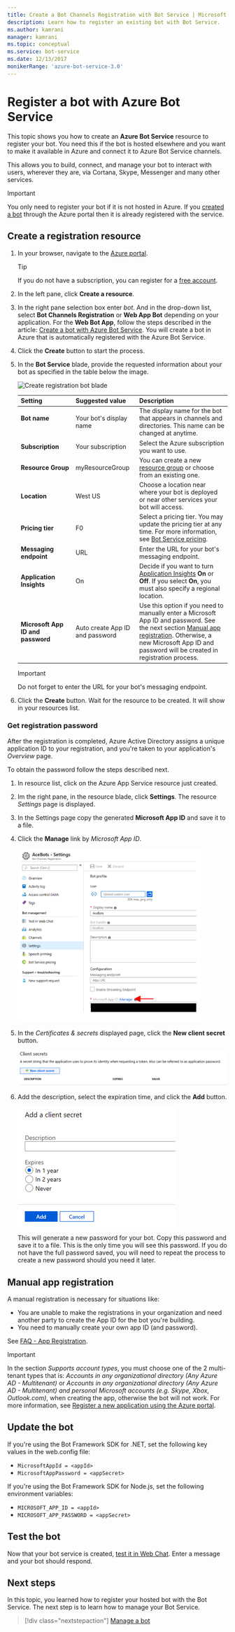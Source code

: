```yaml
---
title: Create a Bot Channels Registration with Bot Service | Microsoft Docs
description: Learn how to register an existing bot with Bot Service.
ms.author: kamrani
manager: kamrani
ms.topic: conceptual
ms.service: bot-service
ms.date: 12/13/2017
monikerRange: 'azure-bot-service-3.0'
---
```


# Register a bot with Azure Bot Service

This topic shows you how to create an **Azure Bot Service** resource to register your bot. You need this if the bot is hosted elsewhere and you want to make it available in Azure and connect it to Azure Bot Service channels.

This allows you to build, connect, and manage your bot to interact with users, wherever they are, via Cortana, Skype, Messenger and many other services.

> [!IMPORTANT] 
> You only need to register your bot if it is not hosted in Azure. If you [created a bot](v4sdk/abs-quickstart.md) through the Azure portal then it is already registered with the service.

## Create a registration resource

1. In your browser, navigate to the [Azure portal](https://ms.portal.azure.com).

    > [!TIP]
    > If you do not have a subscription, you can register for a <a href="https://azure.microsoft.com/free/" target="_blank">free account</a>.

1. In the left pane, click **Create a resource**.
1. In the right pane selection box enter *bot*. And in the drop-down list, select **Bot Channels Registration** or **Web App Bot** depending on your application.
For the **Web Bot App**, follow the steps described in the article: [Create a bot with Azure Bot Service](v4sdk/abs-quickstart.md). You will create a bot in Azure that is automatically registered with the Azure Bot Service.
1. Click the **Create** button to start the process.
1. In the **Bot Service** blade, provide the requested information about your bot as specified in the table below the image.  

   ![Create registration bot blade](media/azure-bot-quickstarts/registration-create-bot-service-blade.png)

   |Setting |Suggested value|Description|
   |---|---|--|
   |**Bot name** <img width="300px">|Your bot's display name|The display name for the bot that appears in channels and directories. This name can be changed at anytime.|
   |**Subscription**|Your subscription|Select the Azure subscription you want to use.|
   |**Resource Group**|myResourceGroup|You can create a new [resource group](/azure/azure-resource-manager/resource-group-overview#resource-groups) or choose from an existing one.|
   |**Location**|West US|Choose a location near where your bot is deployed or near other services your bot will access.|
   |**Pricing tier**|F0|Select a pricing tier. You may update the pricing tier at any time. For more information, see [Bot Service pricing](https://azure.microsoft.com/pricing/details/bot-service/).|
   |**Messaging endpoint**|URL|Enter the URL for your bot's messaging endpoint.|
   |**Application Insights**|On| Decide if you want to turn [Application Insights](bot-service-manage-analytics.md) **On** or **Off**. If you select **On**, you must also specify a regional location. |
   |**Microsoft App ID and password**| Auto create App ID and password |Use this option if you need to manually enter a Microsoft App ID and password. See the next section [Manual app registration](#manual-app-registration). Otherwise, a new Microsoft App ID and password will be created in registration process. |

    > [!IMPORTANT]
    > Do not forget to enter the URL for your bot's messaging endpoint.

1. Click the **Create** button. Wait for the resource to be created. It will show in your resources list.

### Get registration password

After the registration is completed, Azure Active Directory assigns a unique application ID to your registration, and you're taken to your application's *Overview* page.

To obtain the password follow the steps described next.

1. In resource list, click on the Azure App Service resource just created.
1. Im the right pane, in the resource blade, click  **Settings**. The resource *Settings* page is displayed.
1. In the Settings page copy the generated **Microsoft App ID** and save it to a file.
1. Click the **Manage** link by *Microsoft App ID*.

    ![Create registration bot blade](media/azure-bot-quickstarts/bot-channels-registration-app-settings.png)

1. In the *Certificates & secrets* displayed page, click the **New client secret** button.

    ![Create registration bot blade](media/azure-bot-quickstarts/bot-channels-registration-app-secrets.png)

1. Add the description, select the expiration time, and click the **Add** button.

    ![Create registration bot blade](media/azure-bot-quickstarts/bot-channels-registration-app-secrets-create.png)

    This will generate a new password for your bot. Copy this password and save it to a file. This is the only time you will see this password. If you do not have the full password saved, you will need to repeat the process to create a new password should you need it later.

## Manual app registration

A manual registration is necessary for situations like:

- You are unable to make the registrations in your organization and need another party to create the App ID for the bot you're building.
- You need to manually create your own app ID (and password).

See [FAQ - App Registration](bot-service-resources-bot-framework-faq.md#app-registration).

> [!IMPORTANT]
> In the section *Supports account types*, you must choose one of the 2 multi-tenant types that is: *Accounts in any organizational directory (Any Azure AD - Multitenant)* or *Accounts in any organizational directory (Any Azure AD - Multitenant) and personal Microsoft accounts (e.g. Skype, Xbox, Outlook.com)*, when creating the app, otherwise the bot will not work. For more information, see [Register a new application using the Azure portal](https://docs.microsoft.com/azure/active-directory/develop/quickstart-register-app#register-a-new-application-using-the-azure-portal).

## Update the bot

If you're using the Bot Framework SDK for .NET, set the following key values in the web.config file:

- `MicrosoftAppId = <appId>`
- `MicrosoftAppPassword = <appSecret>`

If you're using the Bot Framework SDK for Node.js, set the following environment variables:

- `MICROSOFT_APP_ID = <appId>`
- `MICROSOFT_APP_PASSWORD = <appSecret>`

## Test the bot

Now that your bot service is created, [test it in Web Chat](bot-service-manage-test-webchat.md). Enter a message and your bot should respond.

## Next steps

In this topic, you learned how to register your hosted bot with the Bot Service. The next step is to learn how to manage your Bot Service.

> [!div class="nextstepaction"]
> [Manage a bot](bot-service-manage-overview.md)
